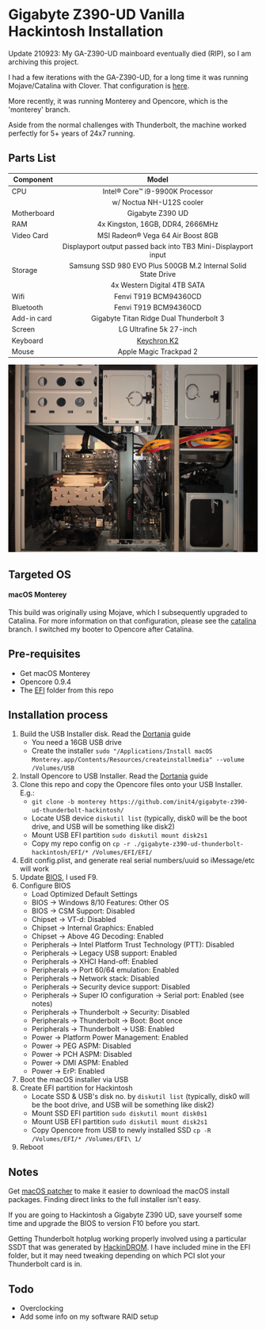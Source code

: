 # Gigabyte Z390-UD Vanilla Hackintosh Installation 
Update 210923: My GA-Z390-UD mainboard eventually died (RIP), so I am archiving this project.

I had a few iterations with the GA-Z390-UD, for a long time it was running Mojave/Catalina with Clover. That configuration is [here](https://github.com/init4/gigabyte-z390-ud-thunderbolt-hackintosh/tree/monterey/).

More recently, it was running Monterey and Opencore, which is the 'monterey' branch.

Aside from the normal challenges with Thunderbolt, the machine worked perfectly for 5+ years of 24x7 running.

## Parts List
| Component     | Model         | 
| ------------- |:-------------:| 
| CPU | Intel® Core™ i9-9900K Processor | 
| | w/ Noctua NH-U12S cooler | 
| Motherboard | Gigabyte Z390 UD |   
| RAM | 4x Kingston, 16GB, DDR4, 2666MHz |
| Video Card | MSI Radeon® Vega 64 Air Boost 8GB | 
| | Displayport output passed back into TB3 Mini-Displayport input | 
| Storage | Samsung SSD 980 EVO Plus 500GB M.2 Internal Solid State Drive |
| | 4x Western Digital 4TB SATA |
| Wifi | Fenvi T919 BCM94360CD |
| Bluetooth | Fenvi T919 BCM94360CD |
| Add-in card | Gigabyte Titan Ridge Dual Thunderbolt 3 |
| Screen | LG Ultrafine 5k 27-inch |
| Keyboard | [Keychron K2](https://www.keychron.com/products/keychron-k2-wireless-mechanical-keyboard) |
| Mouse | Apple Magic Trackpad 2 |

![Part List](https://github.com/init4/gigabyte-z390-ud-thunderbolt-hackintosh/blob/catalina/img/hardware.jpg?raw=true)

## Targeted OS
#### macOS Monterey 
This build was originally using Mojave, which I subsequently upgraded to Catalina. For more information on that configuration, please see the [catalina](https://github.com/init4/gigabyte-z390-ud-thunderbolt-hackintosh/tree/catalina/) branch. I switched my booter to Opencore after Catalina.

## Pre-requisites
- Get macOS Monterey
- Opencore 0.9.4
- The [EFI](https://github.com/init4/gigabyte-z390-ud-thunderbolt-hackintosh/tree/monterey/EFI) folder from this repo

## Installation process 
1. Build the USB Installer disk. Read the [Dortania](https://dortania.github.io/OpenCore-Install-Guide/installer-guide/) guide
    - You need a 16GB USB drive
    - Create the installer `sudo "/Applications/Install macOS Monterey.app/Contents/Resources/createinstallmedia" --volume /Volumes/USB`
2. Install Opencore to USB Installer. Read the [Dortania](https://dortania.github.io/OpenCore-Install-Guide/installer-guide/opencore-efi.html) guide
3. Clone this repo and copy the Opencore files onto your USB Installer. E.g.:
    - `git clone -b monterey https://github.com/init4/gigabyte-z390-ud-thunderbolt-hackintosh/` 
    - Locate USB device `diskutil list` (typically, disk0 will be the boot drive, and USB will be something like disk2)
    - Mount USB EFI partition `sudo diskutil mount disk2s1`
    - Copy my repo config on `cp -r ./gigabyte-z390-ud-thunderbolt-hackintosh/EFI/* /Volumes/EFI/EFI/` 
4. Edit config.plist, and generate real serial numbers/uuid so iMessage/etc will work 
5. Update [BIOS](https://www.gigabyte.com/Motherboard/Z390-UD-rev-10/support#support-dl-bios), I used F9. 
6. Configure BIOS 
    - Load Optimized Default Settings
    - BIOS → Windows 8/10 Features: Other OS  
    - BIOS → CSM Support: Disabled 
    - Chipset → VT-d: Disabled
    - Chipset → Internal Graphics: Enabled
    - Chipset → Above 4G Decoding: Enabled
    - Peripherals → Intel Platform Trust Technology (PTT): Disabled
    - Peripherals → Legacy USB support: Enabled
    - Peripherals → XHCI Hand-off: Enabled
    - Peripherals → Port 60/64 emulation: Enabled
    - Peripherals → Network stack: Disabled 
    - Peripherals → Security device support: Disabled 
    - Peripherals → Super IO configuration → Serial port: Enabled (see notes) 
    - Peripherals → Thunderbolt → Security: Disabled
    - Peripherals → Thunderbolt → Boot: Boot once
    - Peripherals → Thunderbolt → USB: Enabled 
    - Power → Platform Power Management: Enabled 
    - Power → PEG ASPM: Disabled 
    - Power → PCH ASPM: Disabled 
    - Power → DMI ASPM: Enabled
    - Power → ErP: Enabled 
7. Boot the macOS installer via USB
8. Create EFI partition for Hackintosh
    - Locate SSD & USB's disk no. by `diskutil list` (typically, disk0 will be the boot drive, and USB will be something like disk2)
    - Mount SSD EFI partition `sudo diskutil mount disk0s1`
    - Mount USB EFI partition `sudo diskutil mount disk2s1`
    - Copy Opencore from USB to newly installed SSD `cp -R /Volumes/EFI/* /Volumes/EFI\ 1/`
9. Reboot

## Notes 
Get [macOS patcher](http://dosdude1.com/software.html) to make it easier to download the macOS install packages. Finding direct links to the full installer isn't easy.

If you are going to Hackintosh a Gigabyte Z390 UD, save yourself some time and upgrade the BIOS to version F10 before you start.

Getting Thunderbolt hotplug working properly involved using a particular SSDT that was generated by [HackinDROM](https://hackindrom.zapto.org). I have included mine in the EFI folder, but it may need tweaking depending on which PCI slot your Thunderbolt card is in.


## Todo 
- Overclocking
- Add some info on my software RAID setup

